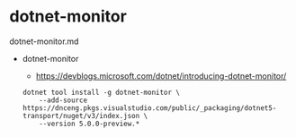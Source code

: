 # dotnet-monitor

dotnet-monitor.md

*   dotnet-monitor

    *   https://devblogs.microsoft.com/dotnet/introducing-dotnet-monitor/

    ```
    dotnet tool install -g dotnet-monitor \
        --add-source https://dnceng.pkgs.visualstudio.com/public/_packaging/dotnet5-transport/nuget/v3/index.json \
        --version 5.0.0-preview.*
    ```

